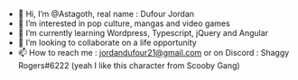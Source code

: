- 👋 Hi, I’m @Astagoth, real name : Dufour Jordan
- 👀 I’m interested in pop culture, mangas and video games
- 🌱 I’m currently learning Wordpress, Typescript, jQuery and Angular
- 💞️ I’m looking to collaborate on a life opportunity
- 📫 How to reach me : jordandufour21@gmail.com or on Discord : Shaggy Rogers#6222 (yeah I like this character from Scooby Gang)

<!---
Astagoth/Astagoth is a ✨ special ✨ repository because its `README.md` (this file) appears on your GitHub profile.
You can click the Preview link to take a look at your changes.
--->
